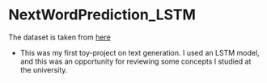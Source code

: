 # NextWordPrediction_LSTM

The dataset is taken from [here](https://www.kaggle.com/datasets/aashita/nyt-comments/code)

- This was my first toy-project on text generation. I used an LSTM model, and this was an opportunity for reviewing some concepts I studied at the university.
